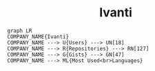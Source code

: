 <h1 align="center">Ivanti</h1>

```mermaid
graph LR
COMPANY_NAME{Ivanti}
COMPANY_NAME ---> U{Users} ---> UN[18]
COMPANY_NAME ---> R{Repositories} ---> RN[127]
COMPANY_NAME ---> G{Gists} ---> GN[47]
COMPANY_NAME ---> ML{Most Used<br>Languages}
```
